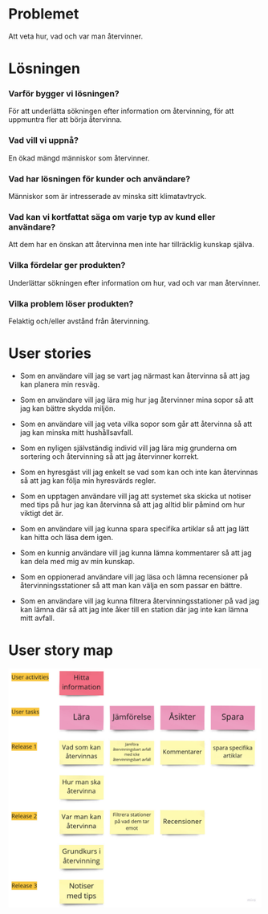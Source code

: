 # Problemet

Att veta hur, vad och var man återvinner.

# Lösningen

### Varför bygger vi lösningen?

För att underlätta sökningen efter information om återvinning, för att uppmuntra fler att börja återvinna.

### Vad vill vi uppnå?

En ökad mängd människor som återvinner.

### Vad har lösningen för kunder och användare?

Människor som är intresserade av minska sitt klimatavtryck.

### Vad kan vi kortfattat säga om varje typ av kund eller användare?

Att dem har en önskan att återvinna men inte har tillräcklig kunskap själva.

### Vilka fördelar ger produkten?

Underlättar sökningen efter information om hur, vad och var man återvinner.

### Vilka problem löser produkten?

Felaktig och/eller avstånd från återvinning.

# User stories

-   Som en användare vill jag se vart jag närmast kan återvinna så att jag kan planera min resväg.

-   Som en användare vill jag lära mig hur jag återvinner mina sopor så att jag kan bättre skydda miljön.

-   Som en användare vill jag veta vilka sopor som går att återvinna så att jag kan minska mitt hushållsavfall.

-   Som en nyligen självständig individ vill jag lära mig grunderna om sortering och återvinning så att jag återvinner korrekt.

-   Som en hyresgäst vill jag enkelt se vad som kan och inte kan återvinnas så att jag kan följa min hyresvärds regler.

-   Som en upptagen användare vill jag att systemet ska skicka ut notiser med tips på hur jag kan återvinna så att jag alltid blir påmind om hur viktigt det är.

-   Som en användare vill jag kunna spara specifika artiklar så att jag lätt kan hitta och läsa dem igen.

-   Som en kunnig användare vill jag kunna lämna kommentarer så att jag kan dela med mig av min kunskap.

-   Som en oppionerad användare vill jag läsa och lämna recensioner på återvinningsstationer så att man kan välja en som passar en bättre.

-   Som en användare vill jag kunna filtrera återvinningsstationer på vad jag kan lämna där så att jag inte åker till en station där jag inte kan lämna mitt avfall.

# User story map

![](map.jpg)
